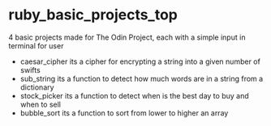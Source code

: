 # ruby_basic_projects_top
4 basic projects made for The Odin Project, each with a simple input in terminal for user
- caesar_cipher its a cipher for encrypting a string into a given number of swifts
- sub_string its a function to detect how much words are in a string from a dictionary
- stock_picker its a function to detect when is the best day to buy and when to sell
- bubble_sort its a function to sort from lower to higher an array